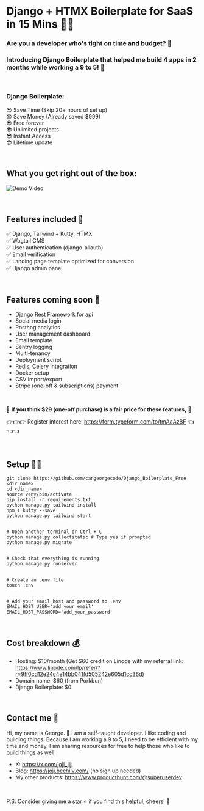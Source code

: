 # Django + HTMX Boilerplate for SaaS in 15 Mins 🚀🚀
### Are you a developer who's tight on time and budget? 🤔  

### Introducing Django Boilerplate that helped me build 4 apps in 2 months while working a 9 to 5! 🎉




&nbsp;


### Django Boilerplate: 
😎 Save Time (Skip 20+ hours of set up)  
😎 Save Money (Already saved $999)  
😎 Free forever  
😎 Unlimited projects  
😎 Instant Access  
😎 Lifetime update  

&nbsp;

## What you get right out of the box:
![Demo Video](https://raw.githubusercontent.com/cangeorgecode/djbp_demo_video/main/output.gif)


&nbsp;


## Features included  🔧

✅ Django, Tailwind + Kutty, HTMX  
✅ Wagtail CMS  
✅ User authentication (django-allauth)  
✅ Email verification  
✅ Landing page template optimized for conversion  
✅ Django admin panel  


&nbsp;


## Features coming soon 🚧

- Django Rest Framework for api
- Social media login
- Posthog analytics
- User management dashboard
- Email template
- Sentry logging
- Multi-tenancy
- Deployment script
- Redis, Celery integration
- Docker setup
- CSV import/export
- Stripe (one-off & subscriptions) payment


&nbsp;


🚨 __If you think $29 (one-off purchase) is a fair price for these features,__  🚨    

  
👉👉👉 Register interest here: https://form.typeform.com/to/tmAaAzBF 👈👈👈  


&nbsp;


## Setup 🧑‍💻

```
git clone https://github.com/cangeorgecode/Django_Boilerplate_Free <dir_name>
cd <dir_name>
source venv/bin/activate
pip install -r requirements.txt
python manage.py tailwind install
npm i kutty --save
python manage.py tailwind start


# Open another terminal or Ctrl + C
python manage.py collectstatic # Type yes if prompted
python manage.py migrate


# Check that everything is running
python manage.py runserver


# Create an .env file
touch .env


# Add your email host and password to .env
EMAIL_HOST_USER='add_your_email'
EMAIL_HOST_PASSWORD='add_your_password'

```


&nbsp;


## Cost breakdown 💰

- Hosting: $10/month (Get $60 credit on Linode with my referral link: https://www.linode.com/lp/refer/?r=9ff0cd12e24c4e14bb041fd505242e605d1cc36d)
- Domain name: $60 (from Porkbun)
- Django Boilerplate: $0  


&nbsp;


## Contact me 📧

Hi, my name is George. 👋 I am a self-taught developer. I like coding and building things. Because I am working a 9 to 5, I need to be efficient with my time and money. I am sharing resources for free to help those who like to build things as well

- X: https://x.com/joji_jiji
- Blog: https://joji.beehiiv.com/ (no sign up needed)
- My other products: https://www.producthunt.com/@superuserdev


&nbsp;


P.S. Consider giving me a star ⭐ if you find this helpful, cheers! 🍻


